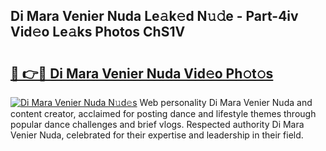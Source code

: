 ## Di Mara Venier Nuda Le𝚊k𝚎d N𝚞𝚍e - Part-4iv Vid𝚎o Le𝚊ks Photos ChS1V

# <h2><a href="http://fbbygy.evod.top/?m=Di+Mara+Venier+Nuda">🔗 👉🔴 Di Mara Venier Nuda Vid𝚎o Ph𝚘t𝚘s</a></h2>

[![Di Mara Venier Nuda N𝚞d𝚎s](https://i.imgur.com/8V9OHl7.gif)](http://fbbygy.evod.top/?m=Di+Mara+Venier+Nuda)
Web personality Di Mara Venier Nuda and content creator, acclaimed for posting dance and lifestyle themes through popular dance challenges and brief vlogs. Respected authority Di Mara Venier Nuda, celebrated for their expertise and leadership in their field. 
